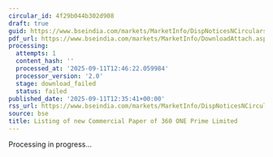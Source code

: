 ```yaml
---
circular_id: 4f29b044b302d908
draft: true
guid: https://www.bseindia.com/markets/MarketInfo/DispNoticesNCirculars.aspx?Noticeid={0714635D-D621-4C1B-9D9F-137B1876D07E}&noticeno=20250911-61&dt=09/11/2025&icount=61&totcount=72&flag=0
pdf_url: https://www.bseindia.com/markets/MarketInfo/DownloadAttach.aspx?id=20250911-61&attachedId=
processing:
  attempts: 1
  content_hash: ''
  processed_at: '2025-09-11T12:46:22.059984'
  processor_version: '2.0'
  stage: download_failed
  status: failed
published_date: '2025-09-11T12:35:41+00:00'
rss_url: https://www.bseindia.com/markets/MarketInfo/DispNoticesNCirculars.aspx?Noticeid={0714635D-D621-4C1B-9D9F-137B1876D07E}&noticeno=20250911-61&dt=09/11/2025&icount=61&totcount=72&flag=0
source: bse
title: Listing of new Commercial Paper of 360 ONE Prime Limited
---
```


Processing in progress...